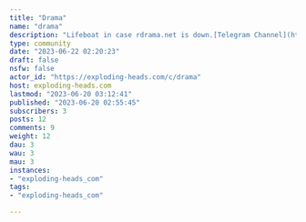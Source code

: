```yaml
---
title: "Drama" 
name: "drama"
description: "Lifeboat in case rdrama.net is down.[Telegram Channel](https://t.me/s/rdramanet)----Drama: any incident, scene, gaffe, rumor, opinion, or disagreement that is blown entirely out of proportion.**Do your part to keep our community healthy by blowing everything out of proportion and making literally everything as dramatic as possible.****Rules:*** Follow Exploding Head's rules.* **NO RIGHTWING AGENDAPOSTING.*** Discord users will be banned on sight.* Don't post anything illegal.* No sexualizing minors, even as a joke. This includes cartoons.* No doxxing.* Supporting free speech is an immediate ban.* Absolutely NO anti-CCP sentiment.* Absolutely NO homophobia, transphobia or furphobia.* Absolutely NO racism.* Absolutely NO antisemitism.* Absolutely NO vaccine misinformation.* Participation implies enthusiastic consent to being mod abused by unstable alcoholic bullies.**Related communities:*** rdrama.net* https://old.reddit.com/r/Drama/* https://kbin.social/m/drama* https://saidit.net/s/drama* https://squabbles.io/s/Drama* https://lemmy.ml/c/drama* https://lemmy.ml/c/deuxrama* https://marsey.moe/* https://lemmy.world/c/drama"
type: community
date: "2023-06-22 02:20:23"
draft: false
nsfw: false
actor_id: "https://exploding-heads.com/c/drama"
host: exploding-heads.com
lastmod: "2023-06-20 03:12:41"
published: "2023-06-20 02:55:45"
subscribers: 3
posts: 12
comments: 9
weight: 12
dau: 3
wau: 3
mau: 3
instances:
- "exploding-heads_com"
tags: 
- "exploding-heads_com"

---
```

